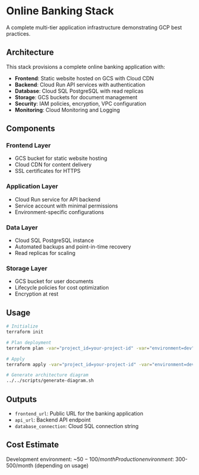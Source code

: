 # Online Banking Stack

A complete multi-tier application infrastructure demonstrating GCP best practices.

## Architecture

This stack provisions a complete online banking application with:

- **Frontend**: Static website hosted on GCS with Cloud CDN
- **Backend**: Cloud Run API services with authentication
- **Database**: Cloud SQL PostgreSQL with read replicas
- **Storage**: GCS buckets for document management
- **Security**: IAM policies, encryption, VPC configuration
- **Monitoring**: Cloud Monitoring and Logging

## Components

### Frontend Layer
- GCS bucket for static website hosting
- Cloud CDN for content delivery
- SSL certificates for HTTPS

### Application Layer
- Cloud Run service for API backend
- Service account with minimal permissions
- Environment-specific configurations

### Data Layer
- Cloud SQL PostgreSQL instance
- Automated backups and point-in-time recovery
- Read replicas for scaling

### Storage Layer
- GCS bucket for user documents
- Lifecycle policies for cost optimization
- Encryption at rest

## Usage

```bash
# Initialize
terraform init

# Plan deployment
terraform plan -var="project_id=your-project-id" -var="environment=dev"

# Apply
terraform apply -var="project_id=your-project-id" -var="environment=dev"

# Generate architecture diagram
../../scripts/generate-diagram.sh
```

## Outputs

- `frontend_url`: Public URL for the banking application
- `api_url`: Backend API endpoint
- `database_connection`: Cloud SQL connection string

## Cost Estimate

Development environment: ~$50-100/month
Production environment: ~$300-500/month (depending on usage)

